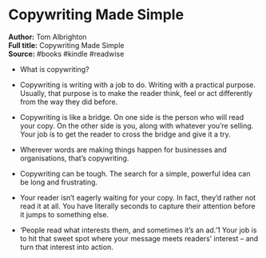 # Copywriting Made Simple

**Author:** Tom Albrighton  
**Full title:** Copywriting Made Simple  
**Source:** #books #kindle #readwise

- What is copywriting? 
   
- Copywriting is writing with a job to do. Writing with a practical purpose. Usually, that purpose is to make the reader think, feel or act differently from the way they did before. 
   
- Copywriting is like a bridge. On one side is the person who will read your copy. On the other side is you, along with whatever you’re selling. Your job is to get the reader to cross the bridge and give it a try. 
   
- Wherever words are making things happen for businesses and organisations, that’s copywriting. 
   
- Copywriting can be tough. The search for a simple, powerful idea can be long and frustrating. 
   
- Your reader isn’t eagerly waiting for your copy. In fact, they’d rather not read it at all. You have literally seconds to capture their attention before it jumps to something else. 
   
- ‘People read what interests them, and sometimes it’s an ad.’1 Your job is to hit that sweet spot where your message meets readers’ interest – and turn that interest into action. 
   
